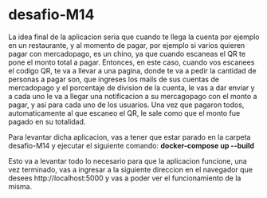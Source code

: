 # desafio-M14

La idea final de la aplicacion seria que cuando te llega la cuenta por ejemplo en un restaurante, y al momento de pagar, por ejemplo si varios quieren pagar con mercadopago, es un chino, ya que cuando escaneas el QR te pone el monto total a pagar. Entonces, en este caso, cuando vos escanees el codigo QR, te va a llevar a una pagina, donde te va a pedir la cantidad de personas a pagar son, que ingreses los mails de sus cuentas de mercadopago y el porcentaje de division de la cuenta, le vas a dar enviar y a cada uno le va a llegar una notificacion a su mercagopago con el monto a pagar, y asi para cada uno de los usuarios. Una vez que pagaron todos, automaticamente al que escaneo el QR, le sale como que el monto fue pagado en su totalidad.


Para levantar dicha aplicacion, vas a tener que estar parado en la carpeta desafio-M14 y ejecutar el siguiente comando:
**docker-compose up --build**

Esto va a levantar todo lo necesario para que la aplicacion funcione, una vez terminado, vas a ingresar a la siguiente direccion en el navegador que desees http://localhost:5000 y vas a poder ver el funcionamiento de la misma.
